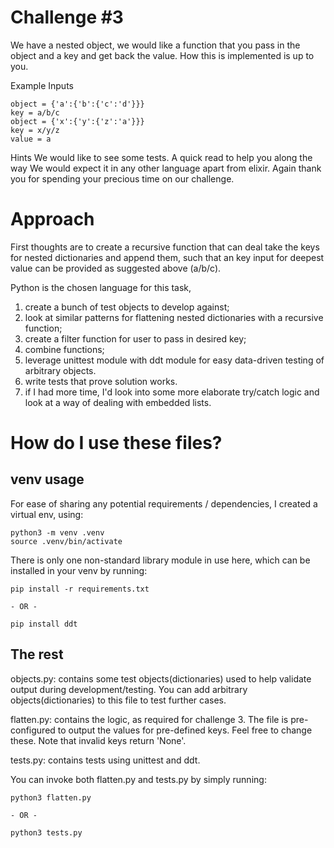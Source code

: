 # Challenge #3
 
We have a nested object, we would like a function that you pass in the object and a key and get back the value. How this is implemented is up to you.
 
Example Inputs
```
object = {'a':{'b':{'c':'d'}}}
key = a/b/c
object = {'x':{'y':{'z':'a'}}}
key = x/y/z
value = a
```
 
Hints
We would like to see some tests. A quick read to help you along the way
We would expect it in any other language apart from elixir.
Again thank you for spending your precious time on our challenge.

# Approach

First thoughts are to create a recursive function that can deal take the keys for nested dictionaries and append them, such that an key input for deepest value can be provided as suggested above (a/b/c).

Python is the chosen language for this task,

1) create a bunch of test objects to develop against;
2) look at similar patterns for flattening nested dictionaries with a recursive function;
3) create a filter function for user to pass in desired key;
4) combine functions;
5) leverage unittest module with ddt module for easy data-driven testing of arbitrary objects.
6) write tests that prove solution works.
7) if I had more time, I'd look into some more elaborate try/catch logic and look at a way of dealing with embedded lists.

# How do I use these files?

## venv usage
For ease of sharing any potential requirements / dependencies, I created a virtual env, using:

```
python3 -m venv .venv
source .venv/bin/activate
```

There is only one non-standard library module in use here, which can be installed in your venv by running:
```
pip install -r requirements.txt

- OR -

pip install ddt
```


## The rest

objects.py: contains some test objects(dictionaries) used to help validate output during development/testing. You can add arbitrary objects(dictionaries) to this file to test further cases.

flatten.py: contains the logic, as required for challenge 3. The file is pre-configured to output the values for pre-defined keys. Feel free to change these. Note that invalid keys return 'None'.

tests.py: contains tests using unittest and ddt. 

You can invoke both flatten.py and tests.py by simply running:

```
python3 flatten.py

- OR -

python3 tests.py
```

